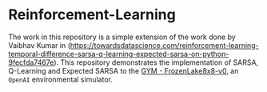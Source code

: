 # Reinforcement-Learning
The work in this repository is a simple extension of the work done by Vaibhav Kumar in (https://towardsdatascience.com/reinforcement-learning-temporal-difference-sarsa-q-learning-expected-sarsa-on-python-9fecfda7467e). This repository demonstrates the implementation of SARSA, Q-Learning and Expected SARSA to the [GYM - FrozenLake8x8-v0](https://gym.openai.com/envs/FrozenLake8x8-v0/), an ```OpenAI``` environmental simulator.

